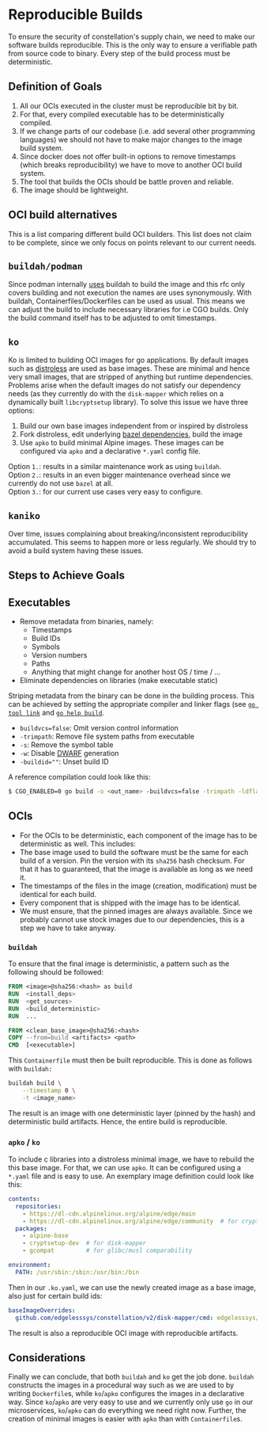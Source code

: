 # Reproducible Builds
To ensure the security of constellation's supply chain, we need to make our software builds reproducible.
This is the only way to ensure a verifiable path from source code to binary.
Every step of the build process must be deterministic.

## Definition of Goals
1. All our OCIs executed in the cluster must be reproducible bit by bit.
1. For that, every compiled executable has to be deterministically compiled.
1. If we change parts of our codebase (i.e. add several other programming languages) we should not have to make major changes to the image build system.
1. Since docker does not offer built-in options to remove timestamps (which breaks reproducibility) we have to move to another OCI build system.
1. The tool that builds the OCIs should be battle proven and reliable.
1. The image should be lightweight.

## OCI build alternatives
This is a list comparing different build OCI builders. This list does not claim to be complete, since we only focus on points relevant to our current needs.

## `buildah/podman`
Since podman internally [uses](https://podman.io/blogs/2018/10/31/podman-buildah-relationship.html) buildah to build the image and this rfc only covers building and not execution the names are uses synonymously.
With buildah, Containerfiles/Dockerfiles can be used as usual. This means we can adjust the build to include necessary libraries for i.e CGO builds. Only the build command itself has to be adjusted to omit timestamps.

## `ko`
Ko is limited to building OCI images for go applications. By default images such as [distroless](https://github.com/GoogleContainerTools/distroless) are used as base images. These are minimal and hence very small images, that are stripped of anything but runtime dependencies. Problems arise when the default images do not satisfy our dependency needs (as they currently do with the `disk-mapper` which relies on a dynamically built `libcryptsetup` library). To solve this issue we have three options:

1. Build our own base images independent from or inspired by distroless
2. Fork distroless, edit underlying [bazel dependencies](https://github.com/GoogleContainerTools/distroless/blob/main/debian_archives.bzl), build the image
3. Use `apko` to build minimal Alpine images. These images can be configured via `apko` and a declarative `*.yaml` config file.

Option `1.`: results in a similar maintenance work as using `buildah`.
<br>
Option `2.`: results in an even bigger maintenance overhead since we currently do not use `bazel` at all.
<br>
Option `3.`: for our current use cases very easy to configure.

## `kaniko`
Over time, issues complaining about breaking/inconsistent reproducibility accumulated.
This seems to happen more or less regularly. We should try to avoid a build system having these issues.

## Steps to Achieve Goals

## Executables
* Remove metadata from binaries, namely:
  * Timestamps
  * Build IDs
  * Symbols
  * Version numbers
  * Paths
  * Anything that might change for another host OS / time / ...
* Eliminate dependencies on libraries (make executable static)

Striping metadata from the binary can be done in the building process.
This can be achieved by setting the appropriate compiler and linker flags (see [`go tool link`](https://pkg.go.dev/cmd/link) and [`go help build`](https://pkg.go.dev/cmd/go).

* `buildvcs=false`: Omit version control information
* `-trimpath`: Remove file system paths from executable
* `-s`: Remove the symbol table
* `-w`: Disable [DWARF](https://en.wikipedia.org/wiki/DWARF) generation
* `-buildid=""`: Unset build ID

A reference compilation could look like this:
```bash
$ CGO_ENABLED=0 go build -o <out_name> -buildvcs=false -trimpath -ldflags "-s -w -buildid=''"
```

## OCIs
* For the OCIs to be deterministic, each component of the image has to be deterministic as well.
This includes:
* The base image used to build the software must be the same for each build of a version. Pin the version with its `sha256` hash checksum. For that it has to guaranteed, that the image is available as long as we need it.
* The timestamps of the files in the image (creation, modification) must be identical for each build.
* Every component that is shipped with the image has to be identical.
* We must ensure, that the pinned images are always available. Since we probably cannot use stock images due to our dependencies, this is a step we have to take anyway.
### `buildah`
To ensure that the final image is deterministic, a pattern such as the following should be followed:
```Dockerfile
FROM <image>@sha256:<hash> as build
RUN  <install_deps>
RUN  <get_sources>
RUN  <build_deterministic>
RUN  ...

FROM <clean_base_image>@sha256:<hash>
COPY --from=build <artifacts> <path>
CMD  [<executable>]
```

This `Containerfile` must then be built reproducible.
This is done as follows with `buildah:`

```sh
buildah build \
    --timestamp 0 \
    -t <image_name>
```

The result is an image with one deterministic layer (pinned by the hash) and deterministic build artifacts.
Hence, the entire build is reproducible.

### `apko` / `ko`
To include c libraries into a distroless minimal image, we have to rebuild the this base image.
For that, we can use `apko`.
It can be configured using a `*.yaml` file and is easy to use. An exemplary image definition could look like this:

```yaml
contents:
  repositories:
    - https://dl-cdn.alpinelinux.org/alpine/edge/main
    - https://dl-cdn.alpinelinux.org/alpine/edge/community  # for cryptsetup
  packages:
    - alpine-base
    - cryptsetup-dev  # for disk-mapper
    - gcompat         # for glibc/musl comparability

environment:
  PATH: /usr/sbin:/sbin:/usr/bin:/bin
```

Then in our `.ko.yaml`, we can use the newly created image as a base image, also just for certain build ids:
```yaml
baseImageOverrides:
  github.com/edgelesssys/constellation/v2/disk-mapper/cmd: edgelesssys/alpine-libcryptsetup:base
```

The result is also a reproducible OCI image with reproducible artifacts.

## Considerations
Finally we can conclude, that both `buildah` and `ko` get the job done.
`buildah` constructs the images in a procedural way such as we are used to by writing `Dockerfile`s, while `ko`/`apko` configures the images in a declarative way.
Since `ko`/`apko` are very easy to use and we currently only use `go` in our microservices, `ko`/`apko` can do everything we need right now. Further, the creation of minimal images is easier with `apko` than with `Containerfile`s.
